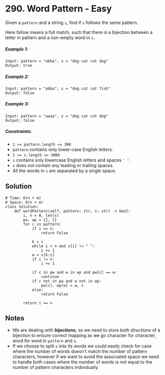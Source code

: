 # 290. Word Pattern - Easy

Given a `pattern` and a string `s`, find if `s` follows the same pattern.

Here follow means a full match, such that there is a bijection between a letter in pattern and a non-empty word in `s`.

##### Example 1:

```
Input: pattern = "abba", s = "dog cat cat dog"
Output: true
```

##### Example 2:

```
Input: pattern = "abba", s = "dog cat cat fish"
Output: false
```

##### Example 3:

```
Input: pattern = "aaaa", s = "dog cat cat dog"
Output: false
```

##### Constraints:

- `1 <= pattern.length <= 300`
- `pattern` contains only lower-case English letters.
- `1 <= s.length <= 3000`
- `s` contains only lowercase English letters and spaces `' '`.
- `s` does not contain any leading or trailing spaces.
- All the words in `s` are separated by a single space.

## Solution

```
# Time: O(n + m)
# Space: O(n + m)
class Solution:
    def wordPattern(self, pattern: str, s: str) -> bool:
        i, n = 0, len(s)
        pw, wp = {}, {}
        for c in pattern:
            if i == n:
                return False
            
            k = i
            while i < n and s[i] != " ":
                i += 1
            w = s[k:i]
            if i != n:
                i += 1
            
            if c in pw and w in wp and pw[c] == w:
                continue
            if c not in pw and w not in wp:
                pw[c], wp[w] = w, c
            else:
                return False
                    
        return i == n
```

## Notes
- We are dealing with __bijections__, so we need to store _both directions_ of a bijection to ensure correct mapping as we go character for character, word for word in `pattern` and `s`.
- If we choose to split `s` into its words we could easily check for case where the number of words doesn't match the number of pattern characters, however if we want to avoid the associated space we need to handle both cases where the number of words is not equal to the number of pattern characters individually.
